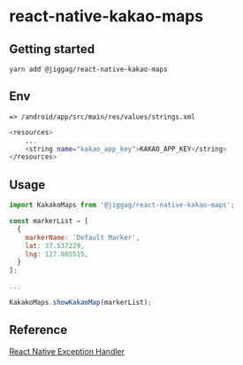 
# react-native-kakao-maps

## Getting started
`yarn add @jiggag/react-native-kakao-maps`

## Env
`=> /android/app/src/main/res/values/strings.xml`
```sh
<resources>
    ...
    <string name="kakao_app_key">KAKAO_APP_KEY</string>
</resources>
```

## Usage
```javascript
import KakakoMaps from '@jiggag/react-native-kakao-maps';

const markerList = [
  {
    markerName: 'Default Marker',
    lat: 37.537229,
    lng: 127.005515,
  }
];

...

KakakoMaps.showKakaoMap(markerList);
```

## Reference
[React Native Exception Handler](https://github.com/master-atul/react-native-exception-handler)